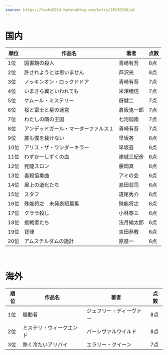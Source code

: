 ```yaml
---
source: https://tsuki0214.hatenablog.com/entry/20170316/p1
---
```


# 国内

| 順位  | 作品名                | 著者    | 点数  |
| --- | ------------------ | ----- | --- |
| 1位  | 図書館の殺人             | 青崎有吾  | 8点  |
| 2位  | 許されようとは思いません       | 芦沢央   | 8点  |
| 3位  | ノッキンオン・ロックドドア      | 青崎有吾  | 7点  |
| 4位  | いまさら翼といわれても        | 米澤穂信  | 7点  |
| 5位  | ケムール・ミステリー         | 谺健二   | 7点  |
| 6位  | 桜と富士と星の迷宮          | 倉阪鬼一郎 | 7点  |
| 7位  | わたしの隣の王国           | 七河迦南  | 7点  |
| 8位  | アンデッドガール・マーダーファルス１ | 青崎有吾  | 7点  |
| 9位  | 誰も僕を裁けない           | 早坂吝   | 6点  |
| 10位 | アリス・ザ・ワンダーキラー      | 早坂吝   | 6点  |
| 11位 | わずか一しずくの血          | 連城三紀彦 | 6点  |
| 12位 | 死龍スロン              | 藤岡真   | 6点  |
| 13位 | 毒殺協奏曲              | アミの会  | 6点  |
| 14位 | 屋上の道化たち            | 島田荘司  | 6点  |
| 15位 | スタフ                | 道尾秀介  | 6点  |
| 16位 | 殊能将之　未発表短篇集        | 殊能将之  | 6点  |
| 17位 | クララ殺し              | 小林泰三  | 6点  |
| 18位 | 挑戦者たち              | 法月綸太郎 | 6点  |
| 19位 | 背律                 | 吉田恭教  | 6点  |
| 20位 | アムステルダムの詭計         | 原進一   | 6点  |
　
# 海外

| 順位  | 作品名          | 著者           | 点数  |
| --- | ------------ | ------------ | --- |
| 1位  | 煽動者          | ジェフリー・ディーヴァー | 8点  |
| 2位  | ミステリ・ウィークエンド | パーシヴァルワイルド   | 8点  |
| 3位  | 熱く冷たいアリバイ    | エラリー・クイーン    | 7点  |
